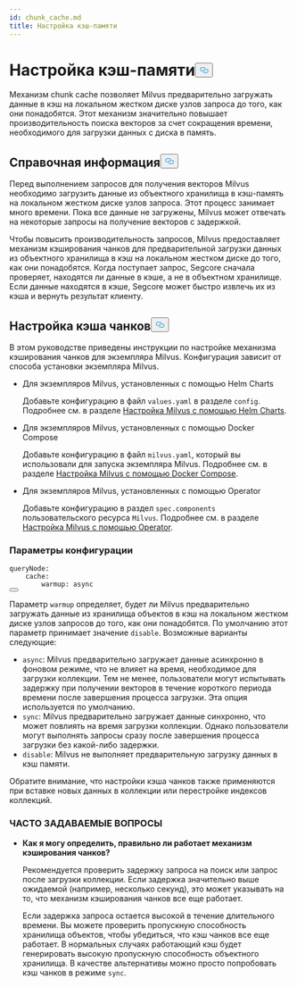 ```yaml
---
id: chunk_cache.md
title: Настройка кэш-памяти
---
```

<h1 id="Configure-Chunk-Cache" class="common-anchor-header">Настройка кэш-памяти<button data-href="#Configure-Chunk-Cache" class="anchor-icon" translate="no">
      <svg translate="no"
        aria-hidden="true"
        focusable="false"
        height="20"
        version="1.1"
        viewBox="0 0 16 16"
        width="16"
      >
        <path
          fill="#0092E4"
          fill-rule="evenodd"
          d="M4 9h1v1H4c-1.5 0-3-1.69-3-3.5S2.55 3 4 3h4c1.45 0 3 1.69 3 3.5 0 1.41-.91 2.72-2 3.25V8.59c.58-.45 1-1.27 1-2.09C10 5.22 8.98 4 8 4H4c-.98 0-2 1.22-2 2.5S3 9 4 9zm9-3h-1v1h1c1 0 2 1.22 2 2.5S13.98 12 13 12H9c-.98 0-2-1.22-2-2.5 0-.83.42-1.64 1-2.09V6.25c-1.09.53-2 1.84-2 3.25C6 11.31 7.55 13 9 13h4c1.45 0 3-1.69 3-3.5S14.5 6 13 6z"
        ></path>
      </svg>
    </button></h1><p>Механизм chunk cache позволяет Milvus предварительно загружать данные в кэш на локальном жестком диске узлов запроса до того, как они понадобятся. Этот механизм значительно повышает производительность поиска векторов за счет сокращения времени, необходимого для загрузки данных с диска в память.</p>
<h2 id="Background" class="common-anchor-header">Справочная информация<button data-href="#Background" class="anchor-icon" translate="no">
      <svg translate="no"
        aria-hidden="true"
        focusable="false"
        height="20"
        version="1.1"
        viewBox="0 0 16 16"
        width="16"
      >
        <path
          fill="#0092E4"
          fill-rule="evenodd"
          d="M4 9h1v1H4c-1.5 0-3-1.69-3-3.5S2.55 3 4 3h4c1.45 0 3 1.69 3 3.5 0 1.41-.91 2.72-2 3.25V8.59c.58-.45 1-1.27 1-2.09C10 5.22 8.98 4 8 4H4c-.98 0-2 1.22-2 2.5S3 9 4 9zm9-3h-1v1h1c1 0 2 1.22 2 2.5S13.98 12 13 12H9c-.98 0-2-1.22-2-2.5 0-.83.42-1.64 1-2.09V6.25c-1.09.53-2 1.84-2 3.25C6 11.31 7.55 13 9 13h4c1.45 0 3-1.69 3-3.5S14.5 6 13 6z"
        ></path>
      </svg>
    </button></h2><p>Перед выполнением запросов для получения векторов Milvus необходимо загрузить данные из объектного хранилища в кэш-память на локальном жестком диске узлов запроса. Этот процесс занимает много времени. Пока все данные не загружены, Milvus может отвечать на некоторые запросы на получение векторов с задержкой.</p>
<p>Чтобы повысить производительность запросов, Milvus предоставляет механизм кэширования чанков для предварительной загрузки данных из объектного хранилища в кэш на локальном жестком диске до того, как они понадобятся. Когда поступает запрос, Segcore сначала проверяет, находятся ли данные в кэше, а не в объектном хранилище. Если данные находятся в кэше, Segcore может быстро извлечь их из кэша и вернуть результат клиенту.</p>
<h2 id="Configure-Chunk-Cache" class="common-anchor-header">Настройка кэша чанков<button data-href="#Configure-Chunk-Cache" class="anchor-icon" translate="no">
      <svg translate="no"
        aria-hidden="true"
        focusable="false"
        height="20"
        version="1.1"
        viewBox="0 0 16 16"
        width="16"
      >
        <path
          fill="#0092E4"
          fill-rule="evenodd"
          d="M4 9h1v1H4c-1.5 0-3-1.69-3-3.5S2.55 3 4 3h4c1.45 0 3 1.69 3 3.5 0 1.41-.91 2.72-2 3.25V8.59c.58-.45 1-1.27 1-2.09C10 5.22 8.98 4 8 4H4c-.98 0-2 1.22-2 2.5S3 9 4 9zm9-3h-1v1h1c1 0 2 1.22 2 2.5S13.98 12 13 12H9c-.98 0-2-1.22-2-2.5 0-.83.42-1.64 1-2.09V6.25c-1.09.53-2 1.84-2 3.25C6 11.31 7.55 13 9 13h4c1.45 0 3-1.69 3-3.5S14.5 6 13 6z"
        ></path>
      </svg>
    </button></h2><p>В этом руководстве приведены инструкции по настройке механизма кэширования чанков для экземпляра Milvus. Конфигурация зависит от способа установки экземпляра Milvus.</p>
<ul>
<li><p>Для экземпляров Milvus, установленных с помощью Helm Charts</p>
<p>Добавьте конфигурацию в файл <code translate="no">values.yaml</code> в разделе <code translate="no">config</code>. Подробнее см. в разделе <a href="/docs/ru/configure-helm.md">Настройка Milvus с помощью Helm Charts</a>.</p></li>
<li><p>Для экземпляров Milvus, установленных с помощью Docker Compose</p>
<p>Добавьте конфигурацию в файл <code translate="no">milvus.yaml</code>, который вы использовали для запуска экземпляра Milvus. Подробнее см. в разделе <a href="/docs/ru/configure-docker.md">Настройка Milvus с помощью Docker Compose</a>.</p></li>
<li><p>Для экземпляров Milvus, установленных с помощью Operator</p>
<p>Добавьте конфигурацию в раздел <code translate="no">spec.components</code> пользовательского ресурса <code translate="no">Milvus</code>. Подробнее см. в разделе <a href="/docs/ru/configure_operator.md">Настройка Milvus с помощью Operator</a>.</p></li>
</ul>
<h3 id="Configuration-options" class="common-anchor-header">Параметры конфигурации</h3><pre><code translate="no" class="language-yaml"><span class="hljs-attr">queryNode</span>:
    <span class="hljs-attr">cache</span>:
        <span class="hljs-attr">warmup</span>: <span class="hljs-keyword">async</span>
<button class="copy-code-btn"></button></code></pre>
<p>Параметр <code translate="no">warmup</code> определяет, будет ли Milvus предварительно загружать данные из хранилища объектов в кэш на локальном жестком диске узлов запросов до того, как они понадобятся. По умолчанию этот параметр принимает значение <code translate="no">disable</code>. Возможные варианты следующие:</p>
<ul>
<li><code translate="no">async</code>: Milvus предварительно загружает данные асинхронно в фоновом режиме, что не влияет на время, необходимое для загрузки коллекции. Тем не менее, пользователи могут испытывать задержку при получении векторов в течение короткого периода времени после завершения процесса загрузки.  Эта опция используется по умолчанию.</li>
<li><code translate="no">sync</code>: Milvus предварительно загружает данные синхронно, что может повлиять на время загрузки коллекции. Однако пользователи могут выполнять запросы сразу после завершения процесса загрузки без какой-либо задержки.</li>
<li><code translate="no">disable</code>: Milvus не выполняет предварительную загрузку данных в кэш памяти.</li>
</ul>
<p>Обратите внимание, что настройки кэша чанков также применяются при вставке новых данных в коллекции или перестройке индексов коллекций.</p>
<h3 id="FAQ" class="common-anchor-header">ЧАСТО ЗАДАВАЕМЫЕ ВОПРОСЫ</h3><ul>
<li><p><strong>Как я могу определить, правильно ли работает механизм кэширования чанков?</strong></p>
<p>Рекомендуется проверить задержку запроса на поиск или запрос после загрузки коллекции. Если задержка значительно выше ожидаемой (например, несколько секунд), это может указывать на то, что механизм кэширования чанков все еще работает.</p>
<p>Если задержка запроса остается высокой в течение длительного времени. Вы можете проверить пропускную способность хранилища объектов, чтобы убедиться, что кэш чанков все еще работает. В нормальных случаях работающий кэш будет генерировать высокую пропускную способность объектного хранилища. В качестве альтернативы можно просто попробовать кэш чанков в режиме <code translate="no">sync</code>.</p></li>
</ul>

